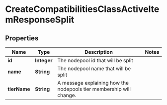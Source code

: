 
# CreateCompatibilitiesClassActiveItemResponseSplit

## Properties
Name | Type | Description | Notes
------------ | ------------- | ------------- | -------------
**id** | **Integer** | The nodepool id that will be split | 
**name** | **String** | The nodepool name that will be split | 
**tierName** | **String** | A message explaining how the nodepools tier membership will change. | 



